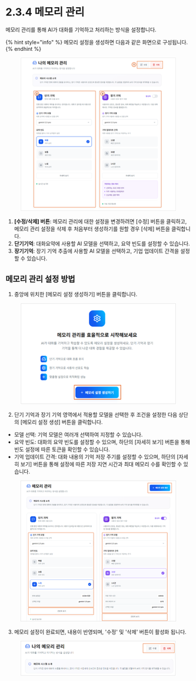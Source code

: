 # 2.3.4 메모리 관리

메모리 관리를 통해 AI가 대화를 기억하고 처리하는 방식을 설정합니다.

{% hint style="info" %}
메모리 설정을 생성하면 다음과 같은 화면으로 구성됩니다.
{% endhint %}

<figure><img src="../../.gitbook/assets/image (1) (1).png" alt=""><figcaption></figcaption></figure>

1. **\[수정/삭제] 버튼**: 메모리 관리에 대한 설정을 변경하려면 \[수정] 버튼을 클릭하고, 메모리 관리 설정을 삭제 후 처음부터 생성하기를 원할 경우 \[삭제] 버튼을 클릭합니다.
2. **단기기억**: 대화요약에 사용할 AI 모델을 선택하고, 요약 빈도를 설정할 수 있습니다.
3. **장기기억**: 장기 기억 추출에 사용할 AI 모델을 선택하고, 기업 업데이트 간격을 설정할 수 있습니다.



## 메모리 관리 설정 방법

1. 중앙에 위치한 \[메모리 설정 생성하기] 버튼을 클릭합니다.

<div align="left"><figure><img src="../../.gitbook/assets/image (1).png" alt=""><figcaption></figcaption></figure></div>

2. 단기 기억과 장기 기억 영역에서 적용할 모델을 선택한 후 조건을 설정한 다음 상단의 \[메모리 설정 생성] 버튼을 클릭합니다.

* 모델 선택: 기억 모델은 여러개 선택하여 지정할 수 있습니다.
* 요약 빈도: 대화의 요약 빈도를 설정할 수 있으며, 하단의 \[자세히 보기] 버튼을 통해 빈도 설정에 따른 토큰을 확인할 수 있습니다.
* 기억 업데이트 간격: 대화 내용의 기억 저장 주기를 설정할 수 있으며, 하단의 \[자세히 보기] 버튼을 통해 설정에 따른 저장 지연 시간과 최대 메모리 수를 확인할 수 있습니다.

<figure><img src="../../.gitbook/assets/image (475).png" alt=""><figcaption></figcaption></figure>

3. 메모리 설정이 완료되면, 내용이 반영되며, '수정' 및 '삭제' 버튼이 활성화 됩니다.

<figure><img src="../../.gitbook/assets/image.png" alt=""><figcaption></figcaption></figure>

